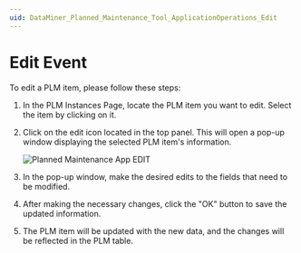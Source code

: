 ```yaml
---
uid: DataMiner_Planned_Maintenance_Tool_ApplicationOperations_Edit
---
```


# Edit Event

To edit a PLM item, please follow these steps:

1. In the PLM Instances Page, locate the PLM item you want to edit. Select the item by clicking on it. 

1. Click on the edit icon located in the top panel. This will open a pop-up window displaying the selected PLM item's information.

    ![Planned Maintenance App EDIT](~/user-guide/images/DataMiner_Planned_Maintenance_EDIT.png)

1. In the pop-up window, make the desired edits to the fields that need to be modified.

1. After making the necessary changes, click the "OK" button to save the updated information.

1. The PLM item will be updated with the new data, and the changes will be reflected in the PLM table.
